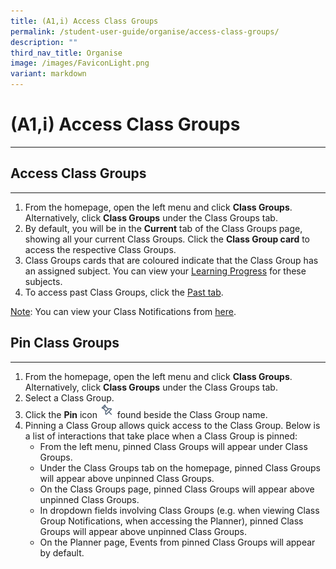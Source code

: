 ```yaml
---
title: (A1,i) Access Class Groups
permalink: /student-user-guide/organise/access-class-groups/
description: ""
third_nav_title: Organise
image: /images/FaviconLight.png
variant: markdown
---
```

<h1>(A1,i) Access Class Groups</h1>
<hr>
<h2>Access Class Groups</h2>
<hr>
<ol>
    <li>From the homepage, open the left menu and click <strong>Class Groups</strong>. Alternatively, click <strong>Class Groups</strong> under the Class Groups tab.</li>
    <li>By default, you will be in the <strong>Current</strong> tab of the Class Groups page, showing all your current Class Groups. Click the <strong>Class Group card</strong> to access the respective Class Groups.</li>
    <li>Class Groups cards that are coloured indicate that the Class Group has an assigned subject. You can view your <a target="_blank" href="/student-user-guide/track-progress/access-learning-progress/">Learning Progress</a> for these subjects.</li>
    <li>To access past Class Groups, click the <a target="_blank" href="/student-user-guide/organise/access-past-class-groups/">Past tab</a>.</li>
</ol>
<p><u>Note</u>: You can view your Class Notifications from <a target="_blank" href="/student-user-guide/notify/about-notifications/">here</a>.</p>
<h2>Pin Class Groups</h2>
<hr>
<ol>
    <li>From the homepage, open the left menu and click <strong>Class Groups</strong>. Alternatively, click <strong>Class Groups</strong> under the Class Groups tab.</li>
	<li>Select a Class Group.</li>
    <li>Click the <strong>Pin</strong> icon <img style="width:1.5rem; display: inline;" src="/images/Icons/Pin24.svg"> found beside the Class Group name.</li>
    <li>Pinning a Class Group allows quick access to the Class Group. Below is a list of interactions that take place when a Class Group is pinned:
<ul>
	<li>From the left menu, pinned Class Groups will appear under Class Groups.</li>
	<li>Under the Class Groups tab on the&nbsp;homepage, pinned Class Groups will appear above unpinned Class Groups.</li>
	<li>On&nbsp;the Class Groups&nbsp;page, pinned Class Groups will appear above unpinned Class Groups.</li>
	<li>In dropdown fields involving Class Groups (e.g. when viewing Class Group Notifications, when accessing the Planner), pinned Class Groups will appear above unpinned Class Groups.</li>
	<li>On the Planner page, Events from pinned Class Groups will appear by default.</li>
</ul></li></ol>